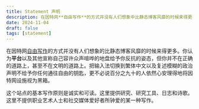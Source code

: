 ```yaml
---
title: Statement 声明
description: 在因特网**自由写作**的方式并没有人们想象中比静态博客风靡的时候来得更多。
date: 2024-11-04
draft: false 
tags: [statement] 
---
```

在因特网[自由写作](https://blog.yitianshijie.net/2024/07/10/4914/)的方式并没有人们想象的比静态博客风靡的时候来得更多。你认为**平台**以及其他宣称自己容许众声喧哗的地盘给予你反抗的姿态，但你并不在正确的道路上，甚至不在文明的道路上。把输入法切换到繁体中文以及复述模糊的政治声明不给予你任何通往自由的钥匙，更不必说百分之九十的人依然心安理得地将因特网设施视为黑箱。

这个站点的基本写作原则是诚实和可读。这里提供研究、研究工具、日志和诗歌。这里不提供职业艺术人士和社交媒体爱好者所钟爱的某一种写作。